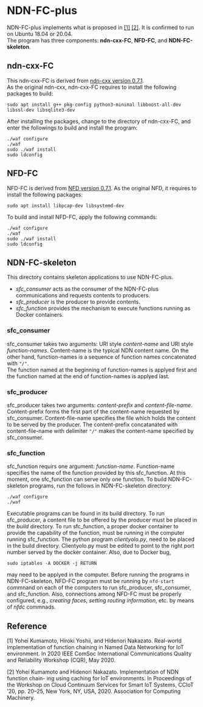 # NDN-FC-plus
NDN-FC-plus implements what is proposed in [[1]](https://www.nz.comm.waseda.ac.jp/en/publication#KumYosNak2020Real-World) 
[[2]](https://dl.acm.org/doi/10.1145/3417310.3431401).
It is confirmed to run on Ubuntu 18.04 or 20.04.
<br>
The program has three components: **ndn-cxx-FC**, **NFD-FC**, and **NDN-FC-skeleton**.
## ndn-cxx-FC
This ndn-cxx-FC is derived from [ndn-cxx version 0.7.1](https://named-data.net/doc/ndn-cxx/current/).  
As the original ndn-cxx, ndn-cxx-FC requires to install the following packages to build:
```
sudo apt install g++ pkg-config python3-minimal libboost-all-dev libssl-dev libsqlite3-dev
```
After installing the packages, change to the directory of ndn-cxx-FC, and enter the followings to build and install the program:
```
./waf configure
./waf
sudo ./waf install
sudo ldconfig
```
## NFD-FC
NFD-FC is derived from [NFD version 0.7.1](https://named-data.net/doc/NFD/current/).
As the original NFD, it requires to install the following packages:
```
sudo apt install libpcap-dev libsystemd-dev
```
To build and install NFD-FC, apply the following commands:
```
./waf configure
./waf
sudo ./waf install
sudo ldconfig
```
## NDN-FC-skeleton
This directory contains skeleton applications to use NDN-FC-plus.
- *sfc_consumer* acts as the consumer of the NDN-FC-plus communications and requests contents to producers.
- *sfc_producer* is the producer to provide contents.
- *sfc_function* provides the mechanism to execute functions running as Docker containers.
### sfc_consumer
sfc_consumer takes two arguments: URI style *content-name* and URI style *function-names*.
Content-name is the typical NDN content name.
On the other hand, function-names is a sequence of function names concatenated with `"/"`.  
The function named at the beginning of function-names is applyed first and the function
named at the end of function-names is applyed last.
### sfc_producer
sfc_producer takes two arguments: *content-prefix* and *content-file-name*.
Content-prefix forms the first part of the content-name requested by sfc_consumer.
Content-file-name specifies the file which holds the content to be served by the producer.
The content-prefix concatanated with content-file-name with delimiter `"/"` makes the content-name specified by sfc_consumer.
### sfc_function
sfc_function requirs one argument: *function-name*.
Function-name specifies the name of the function provided by this sfc_function.  At this moment, one sfc_function can serve only one function.
To build NDN-FC-skeleton programs, run the follows in NDN-FC-skeleton directory:
```
./waf configure
./waf
```
Executable programs can be found in its build directory. 
To run sfc_producer, a content file to be offered by the producer must be placed in the *build* directory.
To run sfc_function, a proper docker container to provide the capability of the function, must be running in the computer running sfc_function.
The python program *clientyolo.py*, need to be placed in the build directory.  Clientyolo.py must be edited to point to the right port number
served by the docker container.
Also, due to Docker bug, 
```
sudo iptables -A DOCKER -j RETURN
```
may need to be applyed in the computer.
Before running the programs in NDN-FC-skeleton, NFD-FC program must be running by `nfd-start` commnand 
on each of the computers to run sfc_producer, sfc_consumer, and sfc_function.  Also, connections 
among NFD-FC must be properly configured, e.g., *creating faces*, *setting routing information*, etc. by means of *nfdc* commnads.

## Reference
[1] Yohei Kumamoto, Hiroki Yoshii, and Hidenori Nakazato. Real-world implementation of function chaining in Named Data Networking for IoT environment. In 2020 IEEE ComSoc International Communications Quality and Reliability Workshop (CQR), May 2020.


[2] Yohei Kumamoto and Hidenori Nakazato. Implementation of NDN function chain- ing using caching for IoT environments. In Proceedings of the Workshop on Cloud Continuum Services for Smart IoT Systems, CCIoT ’20, pp. 20–25, New York, NY, USA, 2020. Association for Computing Machinery.
